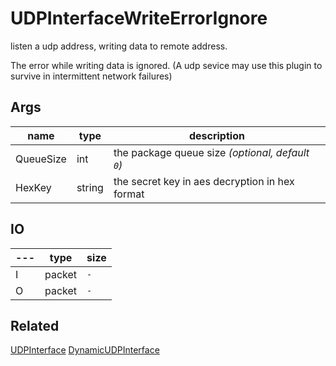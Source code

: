 # UDPInterfaceWriteErrorIgnore

listen a udp address, writing data to remote address.

The error while writing data is ignored. (A udp sevice may use this plugin to survive in intermittent network failures)

## Args

| name      | type   | description                                      |
| --------- | ------ | ------------------------------------------------ |
| QueueSize | int    | the package queue size _(optional, default `0`)_ |
| HexKey    | string | the secret key in aes decryption in hex format   |


## IO

| --- | type   | size   |
| --- | ------ | ------ |
| I   | packet | `-`    |
| O   | packet | `-` |

## Related

[UDPInterface](UDPInterface.md)
[DynamicUDPInterface](DynamicUDPInterface.md)
